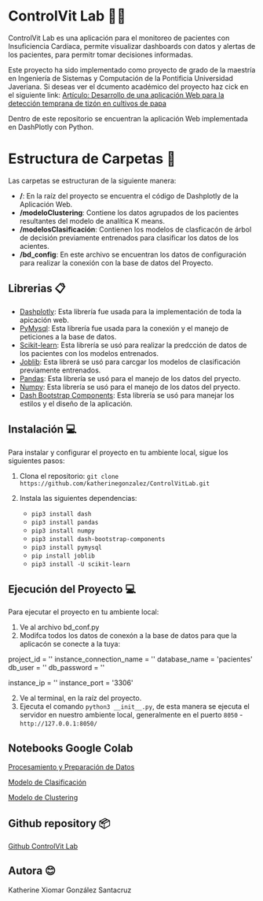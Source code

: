 # ControlVit Lab 👩‍⚕️

ControlVit Lab es una aplicación para el monitoreo de pacientes con Insuficiencia Cardíaca, permite visualizar dashboards con datos y alertas de los pacientes, para permitr tomar decisiones informadas.

Este proyecto ha sido implementado como proyecto de grado de la maestría en Ingeniería de Sistemas y Computación de la Pontificia Universidad Javeriana. Si deseas ver el dcumento académico del proyecto haz cick en el siguiente link:
[Artículo: Desarrollo de una aplicación Web para la detección temprana de tizón en cultivos de papa](https://livejaverianaedu-my.sharepoint.com/:b:/g/personal/lorenamora_javeriana_edu_co/EWRiNSZrOrhOuHjOvNxHt8QBVyWLa_gstnHQ9tu2szDjkw)

Dentro de este repositorio se encuentran la aplicación Web implementada en DashPlotly con Python.

# Estructura de Carpetas 📂

Las carpetas se estructuran de la siguiente manera:
- **/**: En la raíz del proyecto se encuentra el código de Dashplotly de la Aplicación Web.
- **/modeloClustering**: Contiene los datos agrupados de los pacientes resultantes del modelo de analítica K means.
- **/modelosClasificación**: Contienen los modelos de clasficacón de árbol de decisión previamente entrenados para clasificar los datos de los acientes.
- **/bd_config**: En este archivo se encuentran los datos de configuración para realizar la conexión con la base de datos del Proyecto.  

## Librerias 📋

* [Dashplotly](https://dash.plotly.com/): Esta librería fue usada para la implementación de toda la apicación web.
* [PyMysql](https://pypi.org/project/pymysql/): Esta librería fue usada para la conexión y el manejo de peticiones a la base de datos.
* [Scikit-learn](https://scikit-learn.org/stable/): Esta librería se usó para realizar la predcción de datos de los pacientes con los modelos entrenados.
* [Joblib](https://joblib.readthedocs.io/en/stable/): Esta librerá se usó para carcgar los modelos de clasificación previamente entrenados.
* [Pandas](https://pandas.pydata.org/): Esta librería se usó para el manejo de los datos del pryecto.
* [Numpy](hhttps://numpy.org/): Esta librería se usó para el manejo de los datos del pryecto.
* [Dash Bootstrap Components](https://dash-bootstrap-components.opensource.faculty.ai/): Esta librería se usó para manejar los estilos y el diseño de la aplicación.

## Instalación 💻 

Para instalar y configurar el proyecto en tu ambiente local, sigue los siguientes pasos:

1. Clona el repositorio: `git clone https://github.com/katherinegonzalez/ControlVitLab.git`
3. Instala las siguientes dependencias: 

    * `pip3 install dash`
    * `pip3 install pandas`
    * `pip3 install numpy`
    * `pip3 install dash-bootstrap-components`
    * `pip3 install pymysql`
    * `pip install joblib`
    * `pip3 install -U scikit-learn`

##  Ejecución del Proyecto 💻 

Para ejecutar el proyecto en tu ambiente local:

1. Ve al archivo bd_conf.py
2. Modifca todos los datos de conexón a la base de datos para que la aplicacón se conecte a la tuya:

project_id = ''
instance_connection_name = ''
database_name = 'pacientes'
db_user = ''
db_password = ''

instance_ip = ''
instance_port = '3306'

2. Ve al terminal, en la raíz del proyecto.
2. Ejecuta el comando `python3 __init__.py`, de esta manera se ejecuta el servidor en nuestro ambiente local, generalmente en el puerto `8050` - `http://127.0.0.1:8050/`

## Notebooks Google Colab

[Procesamiento y Preparación de Datos](https://colab.research.google.com/drive/1uybCczm1rgscE6-nKgsTDxsk7ej8LrlT?usp=sharing)

[Modelo de Clasificación](https://colab.research.google.com/drive/1uybCczm1rgscE6-nKgsTDxsk7ej8LrlT?usp=sharing)

[Modelo de Clustering](https://colab.research.google.com/drive/1GJ2jNuapbhR6rumOdeU8XhfQGRjD-iVC?usp=sharing)

## Github repository 📦

[Github ControlVit Lab](https://github.com/katherinegonzalez/ClasificadorTizonTemprano)

## Autora 😊

Katherine Xiomar González Santacruz  

